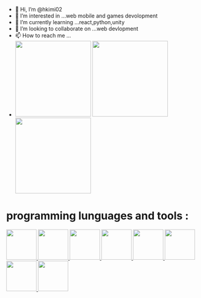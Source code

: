- 👋 Hi, I’m @hkimi02
- 👀 I’m interested in ...web mobile and games devolopment
- 🌱 I’m currently learning ...react,python,unity
- 💞️ I’m looking to collaborate on ...web devlopment 
- 📫 How to reach me ...
-  <a href="https://www.linkedin.com/in/mohamed-amin-hkimi-18ba1b229/"><img src="https://img.icons8.com/color/344/linkedin.png" height=200px width=200px></a>
<a href="https://www.instagram.com/hkimi_amin/"><img src="https://img.icons8.com/color/2x/instagram-new.png" height=200px width=200px></a>
<a href="https://www.facebook.com/mohamedamin.hkimi.5/"><img src="https://img.icons8.com/color/2x/facebook.png" height=200px width=200px></a>
<!---
hkimi02/hkimi02 is a ✨ special ✨ repository because its `README.md` (this file) appears on your GitHub profile.
You can click the Preview link to take a look at your changes.
--->
<h1>programming lunguages and tools : </h1>
<a href="https://devdocs.io/c/"><img src="https://img.icons8.com/color/452/c-programming.png" height=80px width=80px>
<a href="https://www.javascript.com"><img src="https://img.icons8.com/color/344/javascript--v1.png" height=80px width=80px>
<a href="https://www.python.org"><img src="https://img.icons8.com/color/344/python--v1.png" height=80px width=80px>
<a href="https://html.com"><img src="https://img.icons8.com/color/344/html-5--v1.png" height=80px width=80px>
<a href="https://developer.mozilla.org/fr/docs/Web/CSS"><img src="https://img.icons8.com/color/344/css3.png" height=80px width=80px>
<a href="https://www.php.net"><img src="https://img.icons8.com/officel/344/php-logo.png" height=80px width=80px>
 <a href="https://git-scm.com"><img src="https://img.icons8.com/color/344/git.png" height=80px width=80px>
    <a href="https://getbootstrap.com"><img src="https://img.icons8.com/color/344/bootstrap.png" height=80px width=80px>
